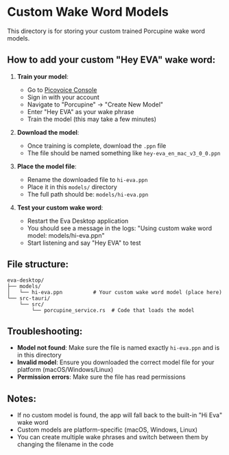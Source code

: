 # Custom Wake Word Models

This directory is for storing your custom trained Porcupine wake word models.

## How to add your custom "Hey EVA" wake word:

1. **Train your model**:

   - Go to [Picovoice Console](https://console.picovoice.ai/)
   - Sign in with your account
   - Navigate to "Porcupine" → "Create New Model"
   - Enter "Hey EVA" as your wake phrase
   - Train the model (this may take a few minutes)

2. **Download the model**:

   - Once training is complete, download the `.ppn` file
   - The file should be named something like `hey-eva_en_mac_v3_0_0.ppn`

3. **Place the model file**:

   - Rename the downloaded file to `hi-eva.ppn`
   - Place it in this `models/` directory
   - The full path should be: `models/hi-eva.ppn`

4. **Test your custom wake word**:
   - Restart the Eva Desktop application
   - You should see a message in the logs: "Using custom wake word model: models/hi-eva.ppn"
   - Start listening and say "Hey EVA" to test

## File structure:

```
eva-desktop/
├── models/
│   └── hi-eva.ppn          # Your custom wake word model (place here)
└── src-tauri/
    └── src/
        └── porcupine_service.rs  # Code that loads the model
```

## Troubleshooting:

- **Model not found**: Make sure the file is named exactly `hi-eva.ppn` and is in this directory
- **Invalid model**: Ensure you downloaded the correct model file for your platform (macOS/Windows/Linux)
- **Permission errors**: Make sure the file has read permissions

## Notes:

- If no custom model is found, the app will fall back to the built-in "Hi Eva" wake word
- Custom models are platform-specific (macOS, Windows, Linux)
- You can create multiple wake phrases and switch between them by changing the filename in the code
